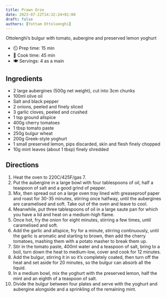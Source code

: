 ```yaml
---
title: Prawn Orzo
date: 2023-07-22T14:32:24+01:00
draft: false
authors: [Yottam Ottoloenghi]
---
```


Ottolenghi’s bulgur with tomato, aubergine and preserved lemon yoghurt

- ⏲️ Prep time: 15 min
- 🍳 Cook time: 45 min
- 🍽️ Servings: 4 as a main

## Ingredients

* 2 large aubergines (500g net weight), cut into 3cm chunks
* 100ml olive oil
* Salt and black pepper
* 2 onions, peeled and finely sliced
* 3 garlic cloves, peeled and crushed
* 1 tsp ground allspice
* 400g cherry tomatoes
* 1 tbsp tomato paste
* 250g bulgur wheat
* 200g Greek-style yoghurt
* 1 small preserved lemon, pips discarded, skin and flesh finely chopped
* 10g mint leaves (about 1 tbsp) finely shredded

## Directions

1. Heat the oven to 220C/425F/gas 7. 
2. Put the aubergine in a large bowl with four tablespoons of oil, half a teaspoon of salt and a good grind of pepper. 
3. Mix, then spread out on a large oven tray lined with greaseproof paper and roast for 30-35 minutes, stirring once halfway, until the aubergines are caramelised and soft. Take out of the oven and leave to cool.
4. Meanwhile, put three tablespoons of oil in a large saute pan for which you have a lid and heat on a medium-high flame. 
5. Once hot, fry the onion for eight minutes, stirring a few times, until caramelised and soft. 
6. Add the garlic and allspice, fry for a minute, stirring continuously, until the garlic is aromatic and starting to brown, then add the cherry tomatoes, mashing them with a potato masher to break them up. 
7. Stir in the tomato paste, 400ml water and a teaspoon of salt, bring to a boil, turn down the heat to medium-low, cover and cook for 12 minutes. 
8. Add the bulgur, stirring it in so it’s completely coated, then turn off the heat and set aside for 20 minutes, so the bulgur can absorb all the liquid.
9. In a medium bowl, mix the yoghurt with the preserved lemon, half the mint and an eighth of a teaspoon of salt.
10. Divide the bulgur between four plates and serve with the yoghurt and aubergine alongside and a sprinkling of the remaining mint.
